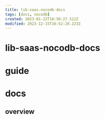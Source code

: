 ```yaml
---
title: lib-saas-nocodb-docs
tags: [docs, nocodb]
created: 2023-01-22T18:50:27.512Z
modified: 2023-12-15T16:52:20.223Z
---
```


# lib-saas-nocodb-docs

# guide

# docs

## overview
